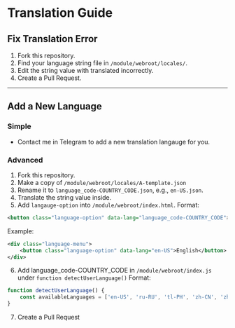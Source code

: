 # Translation Guide
## Fix Translation Error
1. Fork this repository.
2. Find your language string file in `/module/webroot/locales/`.
3. Edit the string value with translated incorrectly.
4. Create a Pull Request.

---
## Add a New Language
### Simple
- Contact me in Telegram to add a new translation langauge for you.

### Advanced
1. Fork this repository.
2. Make a copy of `/module/webroot/locales/A-template.json`
3. Rename it to `language_code-COUNTRY_CODE.json`, e.g., `en-US.json`.
4. Translate the string value inside.
5. Add `langauge-option` into `/module/webroot/index.html`.
Format:
```xml
<button class="language-option" data-lang="language_code-COUNTRY_CODE">languageName</button>
```
Example:
```xml
<div class="language-menu">
    <button class="language-option" data-lang="en-US">English</button>
</div>
```

6. Add language_code-COUNTRY_CODE in `/module/webroot/index.js` under `function detectUserLanguage()`
Format:
```js
function detectUserLanguage() {
    const availableLanguages = ['en-US', 'ru-RU', 'tl-PH', 'zh-CN', 'zh-TW'];
}
```

7. Create a Pull Request